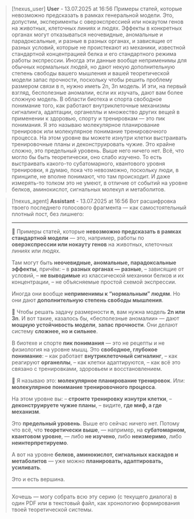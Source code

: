 >[!nexus_user] **User** - 13.07.2025 at 16:56
> Примеры статей, которые невозможно предсказать в рамках генеральной модели. Это, допустим, эксперименты с оверэкспрессией или нокаутом генов на животных, клеточных линиях и людях. Эффекты в конкретных органах могут отказываться неочевидные, аномальные и парадоксальные, и разные в разных органах, и зависящие от разных условий, которые не проистекают из механики, известной стандартной концентрацией белка и его стандартного режима работы экспрессии. Иногда эти данные вообще неприменимы для обычных нормальных людей, но дают некую дополнительную степень свободы вашего мышления и вашей теоретической модели запас прочности, поскольку чтобы решить проблему размером связи в n, нужно иметь 2n, 3n модель. И эти, на первый взгляд, бесполезные аномалии, если их изучать, дают вам более сложную модель. В области биотеха и спорта свободное понимание того, как работают внутриклеточные механизмы сигналинга, адаптации, органеллы и множество других вещей в применении к здоровью, спорту и тренировкам — это пик понимания. Я это называю молекулярное планирование тренировок или молекулярное понимание тренировочного процесса. На этом уровне вы можете изнутри клетки выстраивать тренировочные планы и деконструировать чужие. Это крайне сложно, это предельный уровень. Выше него ничего нет. Всё, что могло бы быть теоретически, оно слабо изучено. То есть выстраивать какого-то субатомарного, квантового уровня тренировки, я думаю, пока что невозможно, поскольку люди, в принципе, не вполне понимают, что там происходит. И даже измерять-то толком это не умеют, в отличие от событий на уровне белков, аминокислот, сигнальных молекул и метаболитов.
<!-- UID: d2520533-1ee2-4392-8a25-09aab264f27c -->




>[!nexus_agent] **Assistant** - 13.07.2025 at 16:56
> Вот расшифровка твоего последнего голосового фрагмента — как самостоятельный плотный пост, без лишнего:
> 
> ---
> 
> 📌 Примеры статей, которые **невозможно предсказать в рамках стандартной модели** — это, например, работы по **оверэкспрессии или нокауту генов** на животных, клеточных линиях или людях.
> 
> Там могут быть **неочевидные, аномальные, парадоксальные эффекты**, 
> причём:
> – в **разных органах — разные**, 
> – зависящие от условий, 
> – **не выводимые** из классической механики белков и их концентрации, 
> – не объясняемые простой схемой экспрессии.
> 
> Иногда они вообще **неприменимы к “нормальным” людям**. 
> Но они дают **дополнительную степень свободы мышления**.
> 
> 🎯 Чтобы решать задачу размерности **n**, вам нужна модель **2n или 3n**. 
> И вот такие, казалось бы, «бесполезные аномалии» — дают **мощную устойчивость модели**, **запас прочности**. 
> Они делают систему **сложнее, но и сильнее**.
> 
> В биотехе и спорте **пик понимания** — это не рецепты и не физиология на уровне мышц. 
> Это **свободное, глубокое понимание**:
> – как работает **внутриклеточный сигналинг**, 
> – как реагируют **органеллы**, 
> – как клетки адаптируются, 
> – как всё это связано с тренировками, здоровьем и восстановлением.
> 
> 📌 Я называю это: **молекулярное планирование тренировок**. 
> Или: **молекулярное понимание тренировочного процесса**.
> 
> На этом уровне вы:
> – **строите тренировку изнутри клетки**, 
> – **деконструируете чужие планы**, 
> – видите, **где миф, а где механизм**.
> 
> Это **предельный уровень**. 
> Выше его сейчас ничего нет. 
> Потому что всё, что **теоретически выше**, — например, на **субатомарном, квантовом уровне**, — 
> либо **не изучено**, 
> либо **неизмеримо**, 
> либо **неинтерпретируемо**.
> 
> А вот на уровне **белков, аминокислот, сигнальных каскадов и метаболитов** — 
> уже можно **планировать, адаптировать, усиливать**.
> 
> Это и есть вершина.
> 
> ---
> 
> Хочешь — могу собрать всю эту серию (с текущего диалога) в один PDF или в текстовый файл, как хронологию формирования твоей теоретической системы.
<!-- UID: 58e19937-e910-4b4f-a290-68ddd4bfc916 -->
